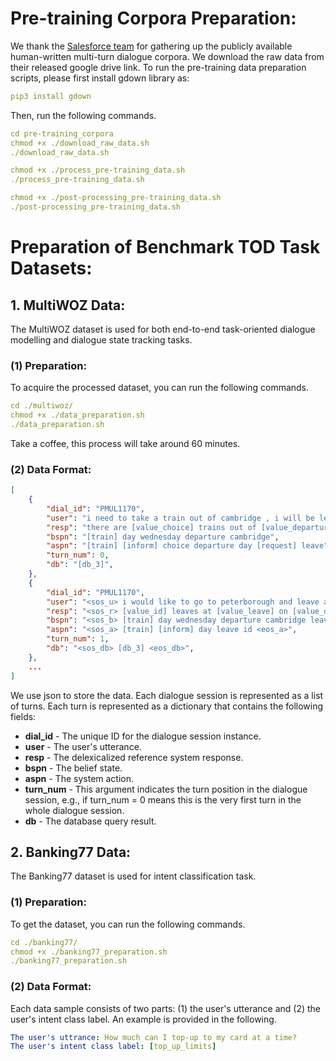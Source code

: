 # Pre-training Corpora Preparation:

We thank the [Salesforce team](https://github.com/jasonwu0731/ToD-BERT) for gathering up the publicly available human-written multi-turn dialogue corpora. We download the raw data from their released google drive link. To run the pre-training data preparation scripts, please first install gdown library as:
```yaml
pip3 install gdown
```

Then, run the following commands.
```yaml
cd pre-training_corpora
chmod +x ./download_raw_data.sh
./download_raw_data.sh

chmod +x ./process_pre-training_data.sh
./process_pre-training_data.sh

chmod +x ./post-processing_pre-training_data.sh
./post-processing_pre-training_data.sh
```




# Preparation of Benchmark TOD Task Datasets:
## 1. MultiWOZ Data:
The MultiWOZ dataset is used for both end-to-end task-oriented dialogue modelling and dialogue state tracking tasks.
### (1) Preparation:
To acquire the processed dataset, you can run the following commands. 
```yaml
cd ./multiwoz/
chmod +x ./data_preparation.sh
./data_preparation.sh
```
Take a coffee, this process will take around 60 minutes.

### (2) Data Format:
```json
[
    {
        "dial_id": "PMUL1170",
        "user": "i need to take a train out of cambridge , i will be leaving town on wednesday .",
        "resp": "there are [value_choice] trains out of [value_departure] on [value_day] . do you have a departure time in mind ?",
        "bspn": "[train] day wednesday departure cambridge",
        "aspn": "[train] [inform] choice departure day [request] leave",
        "turn_num": 0,
        "db": "[db_3]",
    },
    {
        "dial_id": "PMUL1170",
        "user": "<sos_u> i would like to go to peterborough and leave after 12:45 , i have to attend a meeting beforehand . <eos_u>",
        "resp": "<sos_r> [value_id] leaves at [value_leave] on [value_day] . will that work for you ? <eos_r>",
        "bspn": "<sos_b> [train] day wednesday departure cambridge leave 12:45 destination peterborough <eos_b>",
        "aspn": "<sos_a> [train] [inform] day leave id <eos_a>",
        "turn_num": 1,
        "db": "<sos_db> [db_3] <eos_db>",
    },
    ...
]
```
We use json to store the data. Each dialogue session is represented as a list of turns. Each turn is represented as a dictionary that contains the following fields:

* **dial_id** - The unique ID for the dialogue session instance. 
* **user** - The user's utterance.
* **resp** - The delexicalized reference system response.
* **bspn** - The belief state.
* **aspn** - The system action.
* **turn_num** - This argument indicates the turn position in the dialogue session, e.g., if turn_num = 0 means this is the very first turn in the whole dialogue session.
* **db** - The database query result.

## 2. Banking77 Data:
The Banking77 dataset is used for intent classification task.
### (1) Preparation:
To get the dataset, you can run the following commands.
```yaml
cd ./banking77/
chmod +x ./banking77_preparation.sh
./banking77_preparation.sh
```
### (2) Data Format:
Each data sample consists of two parts: (1) the user's utterance and (2) the user's intent class label. An example is provided in the following.
```yaml
The user's uttrance: How much can I top-up to my card at a time?
The user's intent class label: [top_up_limits]
```
